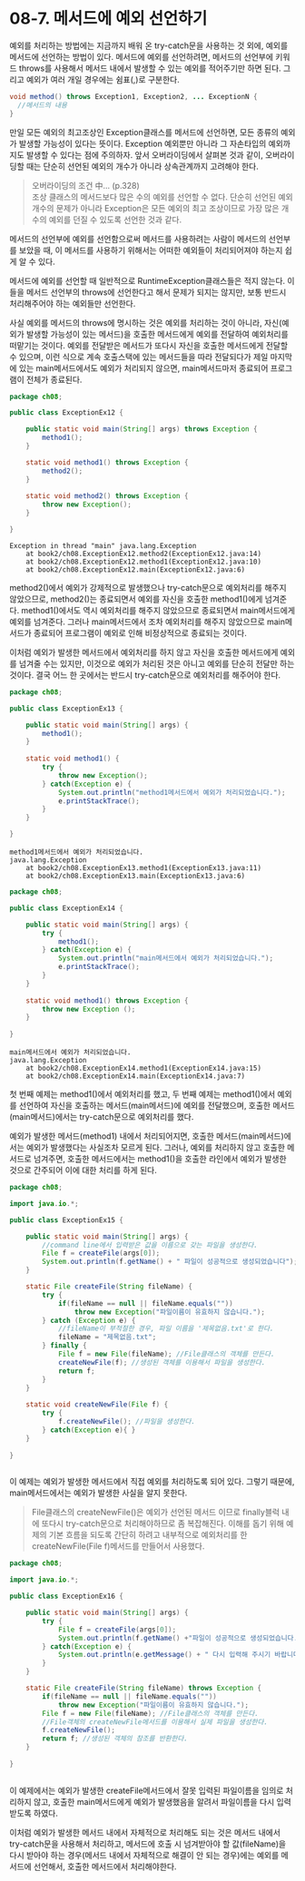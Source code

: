 # 08-7. 메서드에 예외 선언하기
예외를 처리하는 방법에는 지금까지 배워 온 try-catch문을 사용하는 것 외에, 예외를 메서드에 선언하는 방법이 있다.
메서드에 예외를 선언하려면, 메서드의 선언부에 키워드 throws를 사용해서 메서드 내에서 발생할 수 있는 예외를 적어주기만 하면 된다. 
그리고 예외가 여러 개일 경우에는 쉼표(,)로 구분한다.
```java
void method() throws Exception1, Exception2, ... ExceptionN {
  //메서드의 내용
}
```
만일 모든 예외의 최고조상인 Exception클래스를 메서드에 선언하면, 모든 종류의 예외가 발생할 가능성이 있다는 뜻이다.
Exception 예외뿐만 아니라 그 자손타입의 예외까지도 발생할 수 있다는 점에 주의하자. 
앞서 오버라이딩에서 살펴본 것과 같이, 오버라이딩할 때는 단순히 선언된 예외의 개수가 아니라 상속관계까지 고려해야 한다.
> 오버라이딩의 조건 中... (p.328)   
> 조상 클래스의 메서드보다 많은 수의 예외를 선언할 수 없다.
> 단순히 선언된 예외 개수의 문제가 아니라 Exception은 모든 예외의 최고 조상이므로 가장 많은 개수의 예외를 던질 수 있도록 선언한 것과 같다.

메서드의 선언부에 예외를 선언함으로써 메서드를 사용하려는 사람이 메서드의 선언부를 보았을 때,
이 메서드를 사용하기 위해서는 어떠한 예외들이 처리되어져야 하는지 쉽게 알 수 있다.

메서드에 예외를 선언할 때 일반적으로 RuntimeException클래스들은 적지 않는다. 
이 들을 메서드 선언부의 throws에 선언한다고 해서 문제가 되지는 않지만, 보통 반드시 처리해주어야 하는 예외들만 선언한다.

사실 예외를 메서드의 throws에 명시하는 것은 예외를 처리하는 것이 아니라, 
자신(예외가 발생할 가능성이 있는 메서드)을 호출한 메서드에게 예외를 전달하여 예외처리를 떠맡기는 것이다.
예외를 전달받은 메서드가 또다시 자신을 호출한 메서드에게 전달할 수 있으며, 
이런 식으로 계속 호출스택에 있는 메서드들을 따라 전달되다가 제일 마지막에 있는 main메서드에서도 예외가 처리되지 않으면, 
main메서드마저 종료되어 프로그램이 전체가 종료된다.
```java
package ch08;

public class ExceptionEx12 {

	public static void main(String[] args) throws Exception {
		method1();
	}

	static void method1() throws Exception {
		method2();
	}
	
	static void method2() throws Exception {
		throw new Exception();
	}

}
```
```
Exception in thread "main" java.lang.Exception
	at book2/ch08.ExceptionEx12.method2(ExceptionEx12.java:14)
	at book2/ch08.ExceptionEx12.method1(ExceptionEx12.java:10)
	at book2/ch08.ExceptionEx12.main(ExceptionEx12.java:6)
```
method2()에서 예외가 강제적으로 발생했으나 try-catch문으로 예외처리를 해주지 않았으므로, 
method2()는 종료되면서 예외를 자신을 호출한 method1()에게 넘겨준다. 
method1()에서도 역시 예외처리를 해주지 않았으므로 종료되면서 main메서드에게 예외를 넘겨준다.
그러나 main메서드에서 조차 예외처리를 해주지 않았으므로 main메서드가 종료되어 프로그램이 예외로 인해 비정상적으로 종료되는 것이다.

이처럼 예외가 발생한 메서드에서 예외처리를 하지 않고 자신을 호출한 메서드에게 예외를 넘겨줄 수는 있지만,
이것으로 예외가 처리된 것은 아니고 예외를 단순히 전달만 하는 것이다. 
결국 어느 한 곳에서는 반드시 try-catch문으로 예외처리를 해주어야 한다.
```java
package ch08;

public class ExceptionEx13 {

	public static void main(String[] args) {
		method1();
	}
	
	static void method1() {
		try {
			throw new Exception();
		} catch(Exception e) {
			System.out.println("method1메서드에서 예외가 처리되었습니다.");
			e.printStackTrace();
		}
	}

}
```
```
method1메서드에서 예외가 처리되었습니다.
java.lang.Exception
	at book2/ch08.ExceptionEx13.method1(ExceptionEx13.java:11)
	at book2/ch08.ExceptionEx13.main(ExceptionEx13.java:6)
```
```java
package ch08;

public class ExceptionEx14 {

	public static void main(String[] args) {
		try {
			method1();
		} catch(Exception e) {
			System.out.println("main메서드에서 예외가 처리되었습니다.");
			e.printStackTrace(); 
		}
	}
	
	static void method1() throws Exception {
		throw new Exception ();
	}
	
}
```
```
main메서드에서 예외가 처리되었습니다.
java.lang.Exception
	at book2/ch08.ExceptionEx14.method1(ExceptionEx14.java:15)
	at book2/ch08.ExceptionEx14.main(ExceptionEx14.java:7)
```
첫 번째 예제는 method1()에서 예외처리를 했고, 두 번째 예제는 method1()에서 예외를 선언하여 자신을 호출하는 메서드(main메서드)에 예외를 전달했으며, 
호출한 메서드(main메서드)에서는 try-catch문으로 예외처리를 했다.

예외가 발생한 메서드(method1) 내에서 처리되어지면, 호출한 메서드(main메서드)에서는 예외가 발생했다는 사실조차 모르게 된다.
그러나, 예외를 처리하지 않고 호출한 메서드로 넘겨주면, 호출한 메서드에서는 method1()을 호출한 라인에서 예외가 발생한 것으로 간주되어 이에 대한 처리를 하게 된다.
```java
package ch08;

import java.io.*;

public class ExceptionEx15 {

	public static void main(String[] args) {
		//command line에서 입력받은 값을 이름으로 갖는 파일을 생성한다.
		File f = createFile(args[0]);
		System.out.println(f.getName() + " 파일이 성공적으로 생성되었습니다");
	}

	static File createFile(String fileName) {
		try {
			if(fileName == null || fileName.equals(""))
				throw new Exception("파일이름이 유효하지 않습니다.");
		} catch (Exception e) {
			//fileName이 부적절한 경우, 파일 이름을 '제목없음.txt'로 한다.
			fileName = "제목없음.txt";
		} finally {
			File f = new File(fileName); //File클래스의 객체를 만든다.
			createNewFile(f); //생성된 객체를 이용해서 파일을 생성한다.
			return f;
		}
	} 
		
	static void createNewFile(File f) {
		try {
			f.createNewFile(); //파일을 생성한다.
		} catch(Exception e){ }
	}
	
}
```
```
```
이 예제는 예외가 발생한 메서드에서 직접 예외를 처리하도록 되어 있다. 그렇기 때문에, main메서드에서는 예외가 발생한 사실을 알지 못한다.
> File클래스의 createNewFile()은 예외가 선언된 메서드 이므로 finally블럭 내에 또다시 try-catch문으로 처리해야하므로 좀 복잡해진다.
> 이해를 돕기 위해 예제의 기본 흐름을 되도록 간단히 하려고 내부적으로 예외처리를 한 createNewFile(File f)메서드를 만들어서 사용했다.
```java
package ch08;

import java.io.*;

public class ExceptionEx16 {

	public static void main(String[] args) {
		try {
			File f = createFile(args[0]);
			System.out.println(f.getName() +"파일이 성공적으로 생성되었습니다.");
		} catch(Exception e) {
			System.out.println(e.getMessage() + " 다시 입력해 주시기 바랍니다.");
		}
	}

	static File createFile(String fileName) throws Exception {
		if(fileName == null || fileName.equals(""))
			throw new Exception("파일이름이 유효하지 않습니다.");
		File f = new File(fileName); //File클래스의 객체를 만든다.
		//File객체의 createNewFile메서드를 이용해서 실제 파일을 생성한다.
		f.createNewFile();
		return f; //생성된 객체의 참조를 반환한다.
	} 
	
}
```
```
```
이 예제에서는 예외가 발생한 createFile메서드에서 잘못 입력된 파일이름을 임의로 처리하지 않고, 
호출한 main메서드에게 예외가 발생했음을 알려서 파일이름을 다시 입력 받도록 하였다.

이처럼 예외가 발생한 메서드 내에서 자체적으로 처리해도 되는 것은 메서드 내에서 try-catch문을 사용해서 처리하고,
메서드에 호출 시 넘겨받아야 할 값(fileName)을 다시 받아야 하는 경우(메서드 내에서 자체적으로 해결이 안 되는 경우)에는 예외를 메서드에 선언해서, 호출한 메서드에서 처리해야한다.
